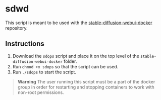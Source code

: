 # sdwd

This script is meant to be used with the [stable-diffusion-webui-docker](https://github.com/AbdBarho/stable-diffusion-webui-docker) repository.

## Instructions

1. Download the `sdops` script and place it on the top level of the `stable-diffusion-webui-docker` folder.
2. Run `chmod +x sdops` so that the script can be used.
3. Run `./sdops` to start the script.

> **Warning**
> The user running this script must be a part of the docker group in order for restarting and stopping containers to work with non-root permissions.
